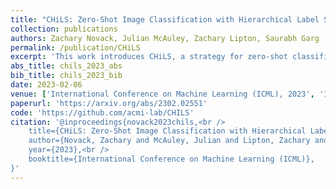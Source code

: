```yaml
---
title: "CHiLS: Zero-Shot Image Classification with Hierarchical Label Sets"
collection: publications
authors: Zachary Novack, Julian McAuley, Zachary Lipton, Saurabh Garg
permalink: /publication/CHiLS
excerpt: 'This work introduces CHiLS, a strategy for zero-shot classification to improve CLIP-like models that focuses on improving class names and utilizes implicit semantic hierarchies to enhance accuracy without requiring additional training.'
abs_title: chils_2023_abs
bib_title: chils_2023_bib
date: 2023-02-06
venue: ['International Conference on Machine Learning (ICML), 2023', '1st Workshop on Multimodal Representation Learning, ICLR, 2023']
paperurl: 'https://arxiv.org/abs/2302.02551'
code: 'https://github.com/acmi-lab/CHILS'
citation: '@inproceedings{novack2023chils,<br />
    title={CHiLS: Zero-Shot Image Classification with Hierarchical Label Sets},<br />
    author={Novack, Zachary and McAuley, Julian and Lipton, Zachary and Garg, Saurabh},<br />
    year={2023},<br />
    booktitle={International Conference on Machine Learning (ICML)}, 
}'
---
```

<!-- This paper is about the number 1. The number 2 is left for future work.

[Download paper here](http://academicpages.github.io/files/paper1.pdf)

Recommended citation: Your Name, You. (2009). "Paper Title Number 1." <i>Journal 1</i>. 1(1). -->